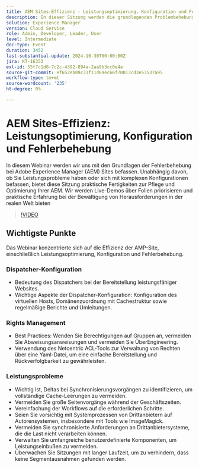 ```yaml
---
title: AEM Sites-Effizienz - Leistungsoptimierung, Konfiguration und Fehlerbehebung
description: In dieser Sitzung werden die grundlegenden Problembehebungsfähigkeiten für Adobe Experience Manager (AEM) Sites behandelt, die sich auf praktische, praktische Lösungen für Leistungsprobleme, komplexe Konfigurationen und Benutzerberechtigungen konzentrieren.
solution: Experience Manager
version: Cloud Service
role: Admin, Developer, Leader, User
level: Intermediate
doc-type: Event
duration: 3452
last-substantial-update: 2024-10-30T00:00:00Z
jira: KT-16353
exl-id: 55f7c1d8-7c2c-4392-894a-2aa9b3cc0e4a
source-git-commit: ef652eb09c33f11d69ec66f70013cd3e53537a95
workflow-type: tm+mt
source-wordcount: '235'
ht-degree: 0%

---
```


# AEM Sites-Effizienz: Leistungsoptimierung, Konfiguration und Fehlerbehebung

In diesem Webinar werden wir uns mit den Grundlagen der Fehlerbehebung bei Adobe Experience Manager (AEM) Sites befassen. Unabhängig davon, ob Sie Leistungsprobleme haben oder sich mit komplexen Konfigurationen befassen, bietet diese Sitzung praktische Fertigkeiten zur Pflege und Optimierung Ihrer AEM. Wir werden Live-Demos über Folien priorisieren und praktische Erfahrung bei der Bewältigung von Herausforderungen in der realen Welt bieten&#x200B;

>[!VIDEO](https://video.tv.adobe.com/v/3435114/?learn=on)

## Wichtigste Punkte

Das Webinar konzentrierte sich auf die Effizienz der AMP-Site, einschließlich Leistungsoptimierung, Konfiguration und Fehlerbehebung.

### Dispatcher-Konfiguration

* Bedeutung des Dispatchers bei der Bereitstellung leistungsfähiger Websites.
* Wichtige Aspekte der Dispatcher-Konfiguration: Konfiguration des virtuellen Hosts, Domänenzuordnung mit Cachestruktur sowie regelmäßige Berichte und Umleitungen.

### Rights Management

* Best Practices: Wenden Sie Berechtigungen auf Gruppen an, vermeiden Sie Abweisungsanweisungen und vermeiden Sie ÜberEngineering.
* Verwendung des Netcentric ACL-Tools zur Verwaltung von Rechten über eine Yaml-Datei, um eine einfache Bereitstellung und Rückverfolgbarkeit zu gewährleisten.

### Leistungsprobleme

* Wichtig ist, Deltas bei Synchronisierungsvorgängen zu identifizieren, um vollständige Cache-Leerungen zu vermeiden.
* Vermeiden Sie große Seitenvorgänge während der Geschäftszeiten.
* Vereinfachung der Workflows auf die erforderlichen Schritte.
* Seien Sie vorsichtig mit Systemprozessen von Drittanbietern auf Autorensystemen, insbesondere mit Tools wie ImageMagick.
* Vermeiden Sie synchronisierte Anforderungen an Drittanbietersysteme, die die Last nicht verarbeiten können.
* Verwalten Sie umfangreiche benutzerdefinierte Komponenten, um Leistungseinbußen zu vermeiden.
* Überwachen Sie Sitzungen mit langer Laufzeit, um zu verhindern, dass keine Segmentausnahmen gefunden werden.
